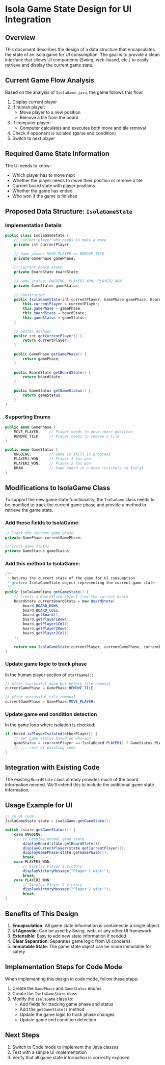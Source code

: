 # Isola Game State Design for UI Integration

## Overview
This document describes the design of a data structure that encapsulates the state of an Isola game for UI consumption. The goal is to provide a clean interface that allows UI components (Swing, web-based, etc.) to easily retrieve and display the current game state.

## Current Game Flow Analysis
Based on the analysis of `IsolaGame.java`, the game follows this flow:
1. Display current player
2. If human player:
   - Move player to a new position
   - Remove a tile from the board
3. If computer player:
   - Computer calculates and executes both move and tile removal
4. Check if opponent is isolated (game end condition)
5. Switch to next player

## Required Game State Information
The UI needs to know:
- Which player has to move next
- Whether the player needs to move their position or remove a tile
- Current board state with player positions
- Whether the game has ended
- Who won if the game is finished

## Proposed Data Structure: `IsolaGameState`

### Implementation Details

```java
public class IsolaGameState {
    // Current player who needs to make a move
    private int currentPlayer;
    
    // Game phase: MOVE_PLAYER or REMOVE_TILE
    private GamePhase gamePhase;
    
    // Current board state
    private BoardState boardState;
    
    // Game status: ONGOING, PLAYER1_WON, PLAYER2_WON
    private GameStatus gameStatus;
    
    // Constructor
    public IsolaGameState(int currentPlayer, GamePhase gamePhase, BoardState boardState, GameStatus gameStatus) {
        this.currentPlayer = currentPlayer;
        this.gamePhase = gamePhase;
        this.boardState = boardState;
        this.gameStatus = gameStatus;
    }
    
    // Getter methods
    public int getCurrentPlayer() {
        return currentPlayer;
    }
    
    public GamePhase getGamePhase() {
        return gamePhase;
    }
    
    public BoardState getBoardState() {
        return boardState;
    }
    
    public GameStatus getGameStatus() {
        return gameStatus;
    }
}
```

### Supporting Enums

```java
public enum GamePhase {
    MOVE_PLAYER,    // Player needs to move their position
    REMOVE_TILE     // Player needs to remove a tile
}

public enum GameStatus {
    ONGOING,        // Game is still in progress
    PLAYER1_WON,    // Player 1 has won
    PLAYER2_WON,    // Player 2 has won
    DRAW            // Game ended in a draw (unlikely in Isola)
}
```

## Modifications to IsolaGame Class

To support the new game state functionality, the `IsolaGame` class needs to be modified to track the current game phase and provide a method to retrieve the game state.

### Add these fields to IsolaGame:

```java
// Track the current game phase
private GamePhase currentGamePhase;

// Track game status
private GameStatus gameStatus;
```

### Add this method to IsolaGame:

```java
/**
 * Returns the current state of the game for UI consumption
 * @return IsolaGameState object representing the current game state
 */
public IsolaGameState getGameState() {
    // Create a BoardState object from the current board
    BoardState currentBoardState = new BoardState(
        board.BOARD_ROWS,
        board.BOARD_COLS,
        board.getBoard(),
        board.getPlayer1Row(),
        board.getPlayer1Col(),
        board.getPlayer2Row(),
        board.getPlayer2Col()
    );
    
    return new IsolaGameState(currentPlayer, currentGamePhase, currentBoardState, gameStatus);
}
```

### Update game logic to track phase

In the human player section of `startGame()`:
```java
// After successful move but before tile removal
currentGamePhase = GamePhase.REMOVE_TILE;

// After successful tile removal
currentGamePhase = GamePhase.MOVE_PLAYER;
```

### Update game end condition detection

In the game loop where isolation is checked:
```java
if (board.isPlayerIsolated(otherPlayer)) {
    // Set game status based on who won
    gameStatus = (currentPlayer == IsolaBoard.PLAYER1) ? GameStatus.PLAYER1_WON : GameStatus.PLAYER2_WON;
    // ... rest of existing code
}
```

## Integration with Existing Code

The existing `BoardState` class already provides much of the board information needed. We'll extend this to include the additional game state information.

## Usage Example for UI

```java
// In UI code
IsolaGameState state = isolaGame.getGameState();

switch (state.getGameStatus()) {
    case ONGOING:
        // Display normal game state
        displayBoard(state.getBoardState());
        displayCurrentPlayer(state.getCurrentPlayer());
        displayGamePhase(state.getGamePhase());
        break;
    case PLAYER1_WON:
        // Display Player 1 victory
        displayVictoryMessage("Player 1 wins!");
        break;
    case PLAYER2_WON:
        // Display Player 2 victory
        displayVictoryMessage("Player 2 wins!");
        break;
}
```

## Benefits of This Design

1. **Encapsulation**: All game state information is contained in a single object
2. **UI Agnostic**: Can be used by Swing, web, or any other UI framework
3. **Extensible**: Easy to add new state information if needed
4. **Clear Separation**: Separates game logic from UI concerns
5. **Immutable State**: The game state object can be made immutable for safety

## Implementation Steps for Code Mode

When implementing this design in code mode, follow these steps:

1. Create the `GamePhase` and `GameStatus` enums
2. Create the `IsolaGameState` class
3. Modify the `IsolaGame` class to:
   - Add fields for tracking game phase and status
   - Add the `getGameState()` method
   - Update the game logic to track phase changes
   - Update game end condition detection

## Next Steps

1. Switch to Code mode to implement the Java classes
2. Test with a simple UI implementation
3. Verify that all game state information is correctly exposed